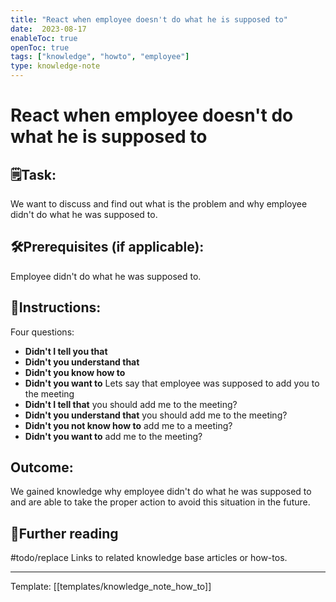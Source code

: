 ```yaml
---
title: "React when employee doesn't do what he is supposed to"
date:  2023-08-17
enableToc: true
openToc: true
tags: ["knowledge", "howto", "employee"]
type: knowledge-note
---
```


# React when employee doesn't do what he is supposed to

## 🗒️Task:
We want to discuss and find out what is the problem and why employee didn't do what he was supposed to.

## 🛠️Prerequisites (if applicable): 
Employee didn't do what he was supposed to.

## 📝Instructions:
Four questions:
- **Didn't I tell you that**
- **Didn't you understand that**
- **Didn't you know how to**
- **Didn't you want to**
Lets say that employee was supposed to add you to the meeting
- **Didn't I tell that** you should add me to the meeting?
- **Didn't you understand that** you should add me to the meeting?
- **Didn't you not know how to** add me to a meeting?
- **Didn't you want to** add me to the meeting?

## Outcome:
We gained knowledge why employee didn't do what he was supposed to and are able to take the proper action to avoid this situation in the future. 

## 📖Further reading
#todo/replace Links to related knowledge base articles or how-tos.

---
Template: [[templates/knowledge_note_how_to]]